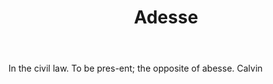 ---
title: Adesse
letter: A
permalink: "/definitions/adesse.html"
body: In the civil law. To be pres-ent; the opposite of abesse. Calvin
published_at: '2018-07-07'
layout: post
---